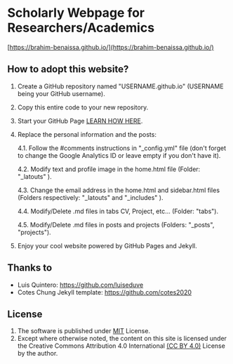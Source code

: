 # Scholarly Webpage for Researchers/Academics   

[https://brahim-benaissa.github.io/](https://brahim-benaissa.github.io/)


## How to adopt this website?

1. Create a GitHub repository named "USERNAME.github.io" (USERNAME being your GitHub username).

2. Copy this entire code to your new repository.

3. Start your GitHub Page [LEARN HOW HERE](https://www.youtube.com/watch?v=ukPI1zlxKqg&ab_channel=AquentGymnasium).

4. Replace the personal information and the posts:

   4.1. Follow the #comments instructions in "_config.yml" file (don't forget to change the Google Analytics ID or leave empty if you don't have it).

   4.2. Modify text and profile image in the home.html file (Folder: "_latouts" ).

   4.3. Change the email address in the  home.html and sidebar.html files (Folders respectively: "_latouts" and "_includes" ).

   4.4. Modify/Delete .md files in tabs CV, Project, etc... (Folder: "tabs").

   4.5. Modify/Delete .md files in posts and projects (Folders: "_posts", "projects").

5. Enjoy your cool website powered by GitHub Pages and Jekyll.


## Thanks to
- Luis Quintero: <https://github.com/luiseduve>
- Cotes Chung Jekyll template: <https://github.com/cotes2020>


## License
1. The software is published under [MIT](https://github.com/cotes2020/jekyll-theme-chirpy/blob/master/LICENSE) License.
2. Except where otherwise noted, the content on this site is licensed under the Creative Commons Attribution 4.0 International [(CC BY 4.0)](https://creativecommons.org/licenses/by/4.0/) License by the author.
